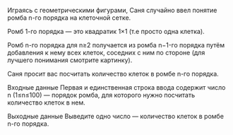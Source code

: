 ﻿Играясь с геометрическими фигурами, Саня случайно ввел понятие ромба n-го порядка на клеточной сетке.

Ромб 1-го порядка — это квадратик 1×1 (т.е просто одна клетка).

Ромб n-го порядка для n≥2 получается из ромба n−1-го порядка путём добавления к нему всех клеток, соседних с ним по стороне (для лучшего понимания смотрите картинку).


Саня просит вас посчитать количество клеток в ромбе n-го порядка.

Входные данные
Первая и единственная строка ввода содержит число n (1≤n≤100) — порядок ромба, для которого нужно посчитать количество клеток в нем.

Выходные данные
Выведите одно число — количество клеток в ромбе n-го порядка.